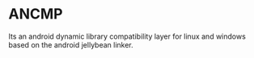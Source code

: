 # ANCMP
Its an android dynamic library compatibility layer
for linux and windows based on the android jellybean linker.
